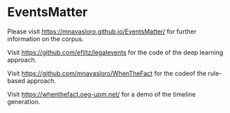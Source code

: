 ﻿# EventsMatter

Please visit https://mnavasloro.github.io/EventsMatter/ for further information on the corpus.

Visit https://github.com/efiltz/legalevents for the code of the deep learning approach.

Visit https://github.com/mnavasloro/WhenTheFact for the codeof the rule-based approach.

Visit https://whenthefact.oeg-upm.net/ for a demo of the timeline generation.
